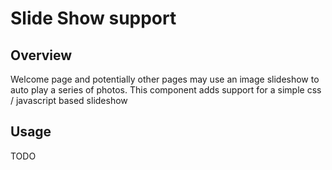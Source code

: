 # Slide Show support

## Overview
Welcome page and potentially other pages may use an image slideshow to auto play a series of photos.  This component adds support for a simple css / javascript based slideshow

## Usage
TODO
